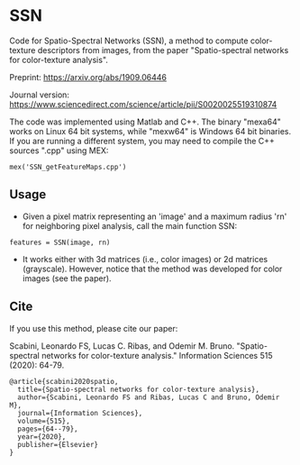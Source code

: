 # SSN
Code for Spatio-Spectral Networks (SSN), a method to compute color-texture descriptors from images, from the paper "Spatio-spectral networks for color-texture analysis".

Preprint: https://arxiv.org/abs/1909.06446

Journal version: https://www.sciencedirect.com/science/article/pii/S0020025519310874


The code was implemented using Matlab and C++. The binary "mexa64" works on Linux 64 bit systems, while "mexw64" is Windows 64 bit binaries. If you are running a different system, you may need to compile the C++ sources ".cpp" using MEX:
```
mex('SSN_getFeatureMaps.cpp')
```

## Usage

  * Given a pixel matrix representing an 'image' and a maximum radius 'rn' for neighboring pixel analysis, call the main function SSN:  
  ```
  features = SSN(image, rn)
 ```
  * It works either with 3d matrices (i.e., color images) or 2d matrices (grayscale). However, notice that the method was developed for color images (see the paper). 
## Cite

If you use this method, please cite our paper:

Scabini, Leonardo FS, Lucas C. Ribas, and Odemir M. Bruno. "Spatio-spectral networks for color-texture analysis." Information Sciences 515 (2020): 64-79.

```
@article{scabini2020spatio,
  title={Spatio-spectral networks for color-texture analysis},
  author={Scabini, Leonardo FS and Ribas, Lucas C and Bruno, Odemir M},
  journal={Information Sciences},
  volume={515},
  pages={64--79},
  year={2020},
  publisher={Elsevier}
}
```
